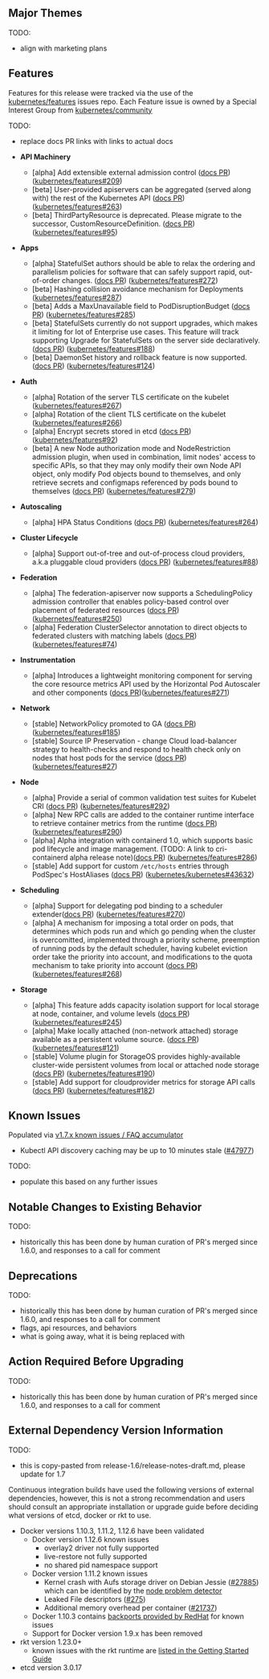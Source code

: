 ## Major Themes

TODO:
- align with marketing plans

## Features

Features for this release were tracked via the use of the [kubernetes/features](https://github.com/kubernetes/features) issues repo.  Each Feature issue is owned by a Special Interest Group from [kubernetes/community](https://github.com/kubernetes/community)

TODO:
- replace docs PR links with links to actual docs

- **API Machinery**
  - [alpha] Add extensible external admission control ([docs PR](https://github.com/kubernetes/kubernetes.github.io/pull/4092)) ([kubernetes/features#209](https://github.com/kubernetes/features/issues/209))
  - [beta] User-provided apiservers can be aggregated (served along with) the rest of the Kubernetes API ([docs PR](https://github.com/kubernetes/kubernetes.github.io/pull/4173)) ([kubernetes/features#263](https://github.com/kubernetes/features/issues/263))
  - [beta] ThirdPartyResource is deprecated. Please migrate to the successor, CustomResourceDefinition. ([docs PR](https://github.com/kubernetes/kubernetes.github.io/pull/4071)) ([kubernetes/features#95](https://github.com/kubernetes/features/issues/95))
- **Apps**
  - [alpha] StatefulSet authors should be able to relax the ordering and parallelism policies for software that can safely support rapid, out-of-order changes. ([docs PR](https://github.com/kubernetes/kubernetes.github.io/pull/4162)) ([kubernetes/features#272](https://github.com/kubernetes/features/issues/272))
  - [beta] Hashing collision avoidance mechanism for Deployments ([kubernetes/features#287](https://github.com/kubernetes/features/issues/287))
  - [beta] Adds a MaxUnavailable field to PodDisruptionBudget ([docs PR](https://github.com/kubernetes/kubernetes.github.io/pull/4140)) ([kubernetes/features#285](https://github.com/kubernetes/features/issues/285))
  - [beta] StatefulSets currently do not support upgrades, which makes it limiting for lot of Enterprise use cases. This feature will track supporting Upgrade for StatefulSets on the server side declaratively. ([docs PR](https://github.com/kubernetes/kubernetes.github.io/pull/4174)) ([kubernetes/features#188](https://github.com/kubernetes/features/issues/188))
  - [beta] DaemonSet history and rollback feature is now supported. ([docs PR](https://github.com/kubernetes/kubernetes.github.io/pull/4098)) ([kubernetes/features#124](https://github.com/kubernetes/features/issues/124))
- **Auth**
  - [alpha] Rotation of the server TLS certificate on the kubelet ([kubernetes/features#267](https://github.com/kubernetes/features/issues/267))
  - [alpha] Rotation of the client TLS certificate on the kubelet ([kubernetes/features#266](https://github.com/kubernetes/features/issues/266))
  - [alpha] Encrypt secrets stored in etcd ([docs PR](https://github.com/kubernetes/kubernetes.github.io/pull/4181)) ([kubernetes/features#92](https://github.com/kubernetes/features/issues/92))
  - [beta] A new Node authorization mode and NodeRestriction admission plugin, when used in combination, limit nodes' access to specific APIs, so that they may only modify their own Node API object, only modify Pod objects bound to themselves, and only retrieve secrets and configmaps referenced by pods bound to themselves ([docs PR](https://github.com/kubernetes/kubernetes.github.io/pull/4077)) ([kubernetes/features#279](https://github.com/kubernetes/features/issues/279))
- **Autoscaling**
  - [alpha] HPA Status Conditions ([docs PR](https://github.com/kubernetes/kubernetes.github.io/pull/4118)) ([kubernetes/features#264](https://github.com/kubernetes/features/issues/264))
- **Cluster Lifecycle**
  - [alpha] Support out-of-tree and out-of-process cloud providers, a.k.a pluggable cloud providers ([docs PR](https://github.com/kubernetes/kubernetes/pull/47934)) ([kubernetes/features#88](https://github.com/kubernetes/features/issues/88))
- **Federation**
  - [alpha] The federation-apiserver now supports a SchedulingPolicy admission controller that enables policy-based control over placement of federated resources ([docs PR](https://github.com/kubernetes/kubernetes.github.io/pull/4075)) ([kubernetes/features#250](https://github.com/kubernetes/features/issues/250))
  - [alpha] Federation ClusterSelector annotation to direct objects to federated clusters with matching labels ([docs PR](https://github.com/kubernetes/kubernetes.github.io/pull/4214)) ([kubernetes/features#74](https://github.com/kubernetes/features/issues/74))
- **Instrumentation**
  - [alpha] Introduces a lightweight monitoring component for serving the core resource metrics API used by the Horizontal Pod Autoscaler and other components ([docs PR](https://github.com/kubernetes/community/blob/master/contributors/design-proposals/metrics-server.md))([kubernetes/features#271](https://github.com/kubernetes/features/issues/271))
- **Network**
  - [stable] NetworkPolicy promoted to GA ([docs PR](https://github.com/kubernetes/kubernetes.github.io/pull/4003))([kubernetes/features#185](https://github.com/kubernetes/features/issues/185))
  - [stable] Source IP Preservation - change Cloud load-balancer strategy to health-checks and respond to health check only on nodes that host pods for the service ([docs PR](https://github.com/kubernetes/kubernetes.github.io/pull/4093)) ([kubernetes/features#27](https://github.com/kubernetes/features/issues/27))
- **Node**
  - [alpha] Provide a serial of common validation test suites for Kubelet CRI ([docs PR](https://github.com/kubernetes/community/pull/725)) ([kubernetes/features#292](https://github.com/kubernetes/features/issues/292))
  - [alpha] New RPC calls are added to the container runtime interface to retrieve container metrics from the runtime ([docs PR](https://github.com/kubernetes/kubernetes/pull/45614))([kubernetes/features#290](https://github.com/kubernetes/features/issues/290))
  - [alpha] Alpha integration with containerd 1.0, which supports basic pod lifecycle and image management. (TODO: A link to cri-containerd alpha release note)([docs PR](https://github.com/kubernetes-incubator/cri-containerd/blob/master/docs/proposal.md)) ([kubernetes/features#286](https://github.com/kubernetes/features/issues/286))
  - [stable] Add support for custom `/etc/hosts` entries through PodSpec's HostAliases ([docs PR](https://github.com/kubernetes/kubernetes.github.io/pull/4080)) ([kubernetes/kubernetes#43632](https://github.com/kubernetes/kubernetes/issues/43632))
- **Scheduling**
  - [alpha] Support for delegating pod binding to a scheduler extender([docs PR](https://github.com/kubernetes/kubernetes/pull/41447)) ([kubernetes/features#270](https://github.com/kubernetes/features/issues/270))
  - [alpha] A mechanism for imposing a total order on pods, that determines which pods run and which go pending when the cluster is overcomitted, implemented through a priority scheme, preemption of running pods by the default scheduler, having kubelet eviction order take the priority into account, and modifications to the quota mechanism to take priority into account ([docs PR](https://github.com/kubernetes/kubernetes/pull/41447))([kubernetes/features#268](https://github.com/kubernetes/features/issues/268))
- **Storage**
  - [alpha] This feature adds capacity isolation support for local storage at node, container, and volume levels ([docs PR](https://github.com/kubernetes/kubernetes.github.io/pull/4145)) ([kubernetes/features#245](https://github.com/kubernetes/features/issues/245))
  - [alpha] Make locally attached (non-network attached) storage available as a persistent volume source. ([docs PR](https://github.com/kubernetes/kubernetes.github.io/pull/4050)) ([kubernetes/features#121](https://github.com/kubernetes/features/issues/121))
  - [stable] Volume plugin for StorageOS provides highly-available cluster-wide persistent volumes from local or attached node storage ([docs PR](https://github.com/kubernetes/kubernetes.github.io/pull/4095)) ([kubernetes/features#190](https://github.com/kubernetes/features/issues/190))
  - [stable] Add support for cloudprovider metrics for storage API calls ([docs PR](https://github.com/kubernetes/kubernetes.github.io/pull/4138)) ([kubernetes/features#182](https://github.com/kubernetes/features/issues/182))

## Known Issues

Populated via [v1.7.x known issues / FAQ accumulator](https://github.com/kubernetes/kubernetes/issues/46733)

- Kubectl API discovery caching may be up to 10 minutes stale ([#47977](https://github.com/kubernetes/kubernetes/issues/47977))

TODO:
- populate this based on any further issues

## Notable Changes to Existing Behavior

TODO:
- historically this has been done by human curation of PR's merged since 1.6.0, and responses to a call for comment

## Deprecations

TODO:
- historically this has been done by human curation of PR's merged since 1.6.0, and responses to a call for comment
- flags, api resources, and behaviors
- what is going away, what it is being replaced with

## Action Required Before Upgrading

TODO:
- historically this has been done by human curation of PR's merged since 1.6.0, and responses to a call for comment

## External Dependency Version Information

TODO:
- this is copy-pasted from release-1.6/release-notes-draft.md, please update for 1.7

Continuous integration builds have used the following versions of external dependencies, however, this is not a strong recommendation and users should consult an appropriate installation or upgrade guide before deciding what versions of etcd, docker or rkt to use.

* Docker versions 1.10.3, 1.11.2, 1.12.6 have been validated
  * Docker version 1.12.6 known issues
    * overlay2 driver not fully supported
    * live-restore not fully supported
    * no shared pid namespace support
  * Docker version 1.11.2 known issues
    * Kernel crash with Aufs storage driver on Debian Jessie ([#27885](https://github.com/kubernetes/kubernetes/issues/27885))
      which can be identified by the [node problem detector](http://kubernetes.io/docs/admin/node-problem/)
    * Leaked File descriptors ([#275](https://github.com/docker/containerd/issues/275))
    * Additional memory overhead per container ([#21737](https://github.com/docker/docker/issues/21737))
  * Docker 1.10.3 contains [backports provided by RedHat](https://github.com/docker/docker/compare/v1.10.3...runcom:docker-1.10.3-stable) for known issues
  * Support for Docker version 1.9.x has been removed
* rkt version 1.23.0+
  * known issues with the rkt runtime are [listed in the Getting Started Guide](http://kubernetes.io/docs/getting-started-guides/rkt/notes/)
* etcd version 3.0.17
